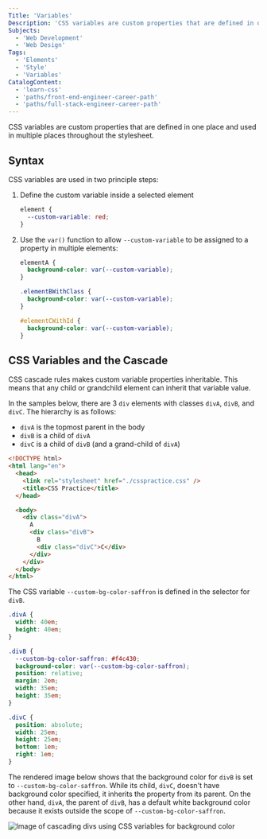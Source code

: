 ```yaml
---
Title: 'Variables'
Description: 'CSS variables are custom properties that are defined in one place and used in multiple places throughout the stylesheet. CSS variables are used in two principle steps: 1. Define the custom variable inside a selected element css element { --custom-variable: red; }'
Subjects:
  - 'Web Development'
  - 'Web Design'
Tags:
  - 'Elements'
  - 'Style'
  - 'Variables'
CatalogContent:
  - 'learn-css'
  - 'paths/front-end-engineer-career-path'
  - 'paths/full-stack-engineer-career-path'
---
```


CSS variables are custom properties that are defined in one place and used in multiple places throughout the stylesheet.

## Syntax

CSS variables are used in two principle steps:

1. Define the custom variable inside a selected element

   ```css
   element {
     --custom-variable: red;
   }
   ```

2. Use the `var()` function to allow `--custom-variable` to be assigned to a property in multiple elements:

   ```css
   elementA {
     background-color: var(--custom-variable);
   }

   .elementBWithClass {
     background-color: var(--custom-variable);
   }

   #elementCWithId {
     background-color: var(--custom-variable);
   }
   ```

## CSS Variables and the Cascade

CSS cascade rules makes custom variable properties inheritable. This means that any child or grandchild element can inherit that variable value.

In the samples below, there are 3 `div` elements with classes `divA`, `divB`, and `divC`. The hierarchy is as follows:

- `divA` is the topmost parent in the body
- `divB` is a child of `divA`
- `divC` is a child of `divB` (and a grand-child of `divA`)

```html
<!DOCTYPE html>
<html lang="en">
  <head>
    <link rel="stylesheet" href="./csspractice.css" />
    <title>CSS Practice</title>
  </head>

  <body>
    <div class="divA">
      A
      <div class="divB">
        B
        <div class="divC">C</div>
      </div>
    </div>
  </body>
</html>
```

The CSS variable `--custom-bg-color-saffron` is defined in the selector for `divB`.

```css
.divA {
  width: 40em;
  height: 40em;
}

.divB {
  --custom-bg-color-saffron: #f4c430;
  background-color: var(--custom-bg-color-saffron);
  position: relative;
  margin: 2em;
  width: 35em;
  height: 35em;
}

.divC {
  position: absolute;
  width: 25em;
  height: 25em;
  bottom: 1em;
  right: 1em;
}
```

The rendered image below shows that the background color for `divB` is set to `--custom-bg-color-saffron`. While its child, `divC`, doesn't have background color specified, it inherits the property from its parent. On the other hand, `divA`, the parent of `divB`, has a default white background color because it exists outside the scope of `--custom-bg-color-saffron`.

![Image of cascading divs using CSS variables for background color](https://i.imgur.com/D8RwBsM.png)

